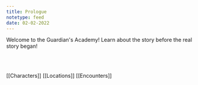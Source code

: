 ```yaml
---
title: Prologue
notetype: feed
date: 02-02-2022
---
```


Welcome to the Guardian's Academy! 
Learn about the story before the real story began!

<br>
<br>

[[Characters]]
[[Locations]]
[[Encounters]]

